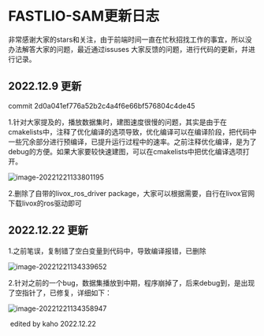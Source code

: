 # FASTLIO-SAM更新日志

非常感谢大家的stars和关注，由于前端时间一直在忙秋招找工作的事宜，所以没办法解答大家的问题，最近通过issuses 大家反馈的问题，进行代码的更新，幷进行记录。

## 2022.12.9  更新  

commit 2d0a041ef776a52b2c4a4f6e66bf576804c4de45

1.针对大家提及的，播放数据集时，建图速度很慢的问题，其实是由于在cmakelists中，注释了优化编译的选项导致，优化编译可以在编译阶段，把代码中一些冗余部分进行预编译，已提升运行过程中的速率。之前注释优化编译，是为了debug的方便。如果大家要较快速建图，可以在cmakelists中把优化编译选项打开。

![image-20221221133801195](https://kaho-pic-1307106074.cos.ap-guangzhou.myqcloud.com/CSDN_Pictures/%E6%B7%B1%E8%93%9D%E5%A4%9A%E4%BC%A0%E6%84%9F%E5%99%A8%E8%9E%8D%E5%90%88%E5%AE%9A%E4%BD%8D/%E7%AC%AC%E4%BA%8C%E7%AB%A0%E6%BF%80%E5%85%89%E9%87%8C%E7%A8%8B%E8%AE%A11image-20221221133801195.png)

2.删除了自带的livox_ros_driver  package，大家可以根据需要，自行在livox官网下载livox的ros驱动即可

## 2022.12.22  更新 

1.之前笔误，复制错了空白变量到代码中，导致编译报错，已删除

![image-20221221134339652](https://kaho-pic-1307106074.cos.ap-guangzhou.myqcloud.com/CSDN_Pictures/%E6%B7%B1%E8%93%9D%E5%A4%9A%E4%BC%A0%E6%84%9F%E5%99%A8%E8%9E%8D%E5%90%88%E5%AE%9A%E4%BD%8D/%E7%AC%AC%E4%BA%8C%E7%AB%A0%E6%BF%80%E5%85%89%E9%87%8C%E7%A8%8B%E8%AE%A11image-20221221134339652.png)

2.针对之前的一个bug，数据集播放到中期，程序崩掉了，后来debug到，是出现了空指针了，已修复，详细如下：

![image-20221221134358947](https://kaho-pic-1307106074.cos.ap-guangzhou.myqcloud.com/CSDN_Pictures/%E6%B7%B1%E8%93%9D%E5%A4%9A%E4%BC%A0%E6%84%9F%E5%99%A8%E8%9E%8D%E5%90%88%E5%AE%9A%E4%BD%8D/%E7%AC%AC%E4%BA%8C%E7%AB%A0%E6%BF%80%E5%85%89%E9%87%8C%E7%A8%8B%E8%AE%A11image-20221221134358947.png)

​																																											          edited by kaho 2022.12.22